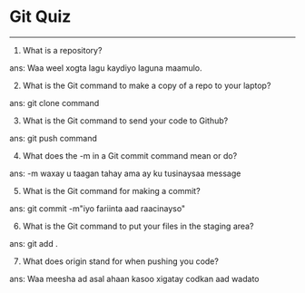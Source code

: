 # Git Quiz



---

1. What is a repository?

ans: Waa weel xogta lagu kaydiyo laguna maamulo.

2. What is the Git command to make a copy of a repo to your laptop?

ans: git clone command

3. What is the Git command to send your code to Github?

ans: git push command

4. What does the -m in a Git commit command mean or do?

ans: -m waxay u taagan tahay ama ay ku tusinaysaa message

5. What is the Git command for making a commit?

ans: git commit -m"iyo fariinta aad raacinayso"

6. What is the Git command to put your files in the staging area?

ans: git add .

7. What does origin stand for when pushing you code?

ans: Waa meesha ad asal ahaan kasoo xigatay codkan aad wadato
